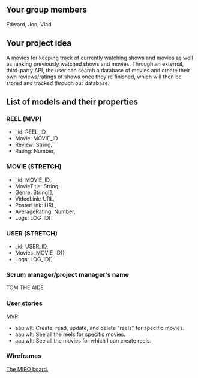 ## Your group members

Edward, Jon, Vlad

## Your project idea

A movies for keeping track of currently watching shows and movies as well as ranking previously watched shows and movies. Through an external, third-party API, the user can search a database of movies and create their own reviews/ratings of shows once they're finished, which will then be stored and tracked through our database.

## List of models and their properties

### REEL (MVP)

- \_id: REEL_ID
- Movie: MOVIE_ID
- Review: String,
- Rating: Number,

### MOVIE (STRETCH)

- \_id: MOVIE_ID,
- MovieTitle: String,
- Genre: String[],
- VideoLink: URL,
- PosterLink: URL,
- AverageRating: Number,
- Logs: LOG_ID[]

### USER (STRETCH)

- \_id: USER_ID,
- Movies: MOVIE_ID[]
- Logs: LOG_ID[]

### Scrum manager/project manager's name
TOM THE AIDE

### User stories
MVP:
- aauiwlt: Create, read, update, and delete "reels" for specific movies.
- aauiwlt: See all the reels for specific movies.
- aauiwlt: See all the movies for which I can create reels.

### Wireframes
[The MIRO board.](https://miro.com/app/board/uXjVPNFJ2Pc=/) 
